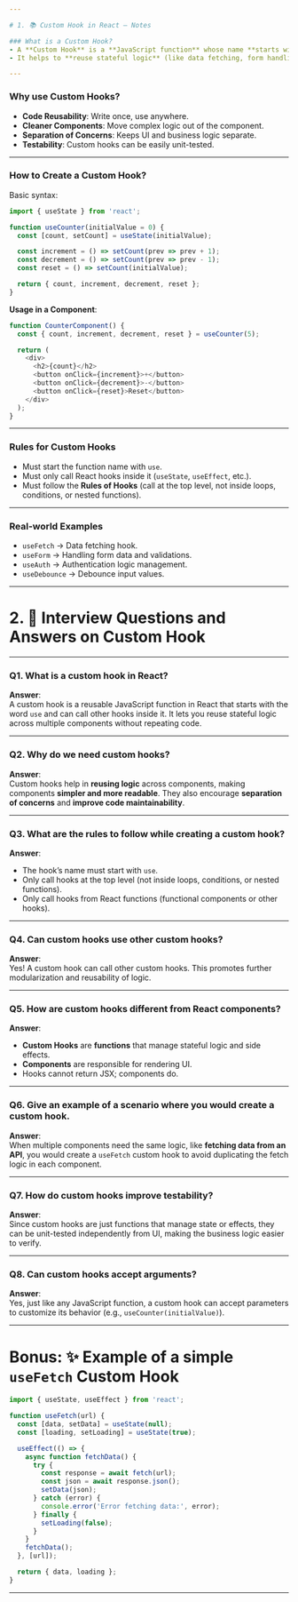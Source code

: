 ```yaml
---

# 1. 📚 Custom Hook in React — Notes

### What is a Custom Hook?
- A **Custom Hook** is a **JavaScript function** whose name **starts with `use`** and that **calls other hooks** inside it.
- It helps to **reuse stateful logic** (like data fetching, form handling, etc.) between components **without duplicating code**.

---
```


### Why use Custom Hooks?
- **Code Reusability**: Write once, use anywhere.
- **Cleaner Components**: Move complex logic out of the component.
- **Separation of Concerns**: Keeps UI and business logic separate.
- **Testability**: Custom hooks can be easily unit-tested.

---

### How to Create a Custom Hook?

Basic syntax:
```javascript
import { useState } from 'react';

function useCounter(initialValue = 0) {
  const [count, setCount] = useState(initialValue);

  const increment = () => setCount(prev => prev + 1);
  const decrement = () => setCount(prev => prev - 1);
  const reset = () => setCount(initialValue);

  return { count, increment, decrement, reset };
}
```

**Usage in a Component**:
```javascript
function CounterComponent() {
  const { count, increment, decrement, reset } = useCounter(5);

  return (
    <div>
      <h2>{count}</h2>
      <button onClick={increment}>+</button>
      <button onClick={decrement}>-</button>
      <button onClick={reset}>Reset</button>
    </div>
  );
}
```

---

### Rules for Custom Hooks
- Must start the function name with `use`.
- Must only call React hooks inside it (`useState`, `useEffect`, etc.).
- Must follow the **Rules of Hooks** (call at the top level, not inside loops, conditions, or nested functions).

---

### Real-world Examples
- `useFetch` → Data fetching hook.
- `useForm` → Handling form data and validations.
- `useAuth` → Authentication logic management.
- `useDebounce` → Debounce input values.

---

# 2. 🎯 Interview Questions and Answers on Custom Hook

---

### Q1. What is a custom hook in React?

**Answer**:  
A custom hook is a reusable JavaScript function in React that starts with the word `use` and can call other hooks inside it. It lets you reuse stateful logic across multiple components without repeating code.

---

### Q2. Why do we need custom hooks?

**Answer**:  
Custom hooks help in **reusing logic** across components, making components **simpler and more readable**. They also encourage **separation of concerns** and **improve code maintainability**.

---

### Q3. What are the rules to follow while creating a custom hook?

**Answer**:
- The hook’s name must start with `use`.
- Only call hooks at the top level (not inside loops, conditions, or nested functions).
- Only call hooks from React functions (functional components or other hooks).

---

### Q4. Can custom hooks use other custom hooks?

**Answer**:  
Yes! A custom hook can call other custom hooks. This promotes further modularization and reusability of logic.

---

### Q5. How are custom hooks different from React components?

**Answer**:  
- **Custom Hooks** are **functions** that manage stateful logic and side effects.
- **Components** are responsible for rendering UI.
- Hooks cannot return JSX; components do.

---

### Q6. Give an example of a scenario where you would create a custom hook.

**Answer**:  
When multiple components need the same logic, like **fetching data from an API**, you would create a `useFetch` custom hook to avoid duplicating the fetch logic in each component.

---

### Q7. How do custom hooks improve testability?

**Answer**:  
Since custom hooks are just functions that manage state or effects, they can be unit-tested independently from UI, making the business logic easier to verify.

---

### Q8. Can custom hooks accept arguments?

**Answer**:  
Yes, just like any JavaScript function, a custom hook can accept parameters to customize its behavior (e.g., `useCounter(initialValue)`).

---

# Bonus: ✨ Example of a simple `useFetch` Custom Hook

```javascript
import { useState, useEffect } from 'react';

function useFetch(url) {
  const [data, setData] = useState(null);
  const [loading, setLoading] = useState(true);

  useEffect(() => {
    async function fetchData() {
      try {
        const response = await fetch(url);
        const json = await response.json();
        setData(json);
      } catch (error) {
        console.error('Error fetching data:', error);
      } finally {
        setLoading(false);
      }
    }
    fetchData();
  }, [url]);

  return { data, loading };
}
```

---
